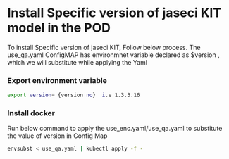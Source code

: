 # Install Specific version of jaseci KIT model in the POD

To install Specific version of jaseci KIT, Follow below process.
The use_qa.yaml ConfigMAP has environmnet variable declared as $version , which we will substitute while applying the Yaml 


### Export environment variable 

```bash
export version= {version no}  i.e 1.3.3.16

```

### Install docker

Run below command to apply the use_enc.yaml/use_qa.yaml to substitute the value of version in Config Map
```bash
envsubst < use_qa.yaml | kubectl apply -f -
```
